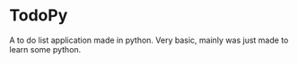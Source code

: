 # TodoPy
A to do list application made in python. Very basic, mainly was just made to learn some python.
